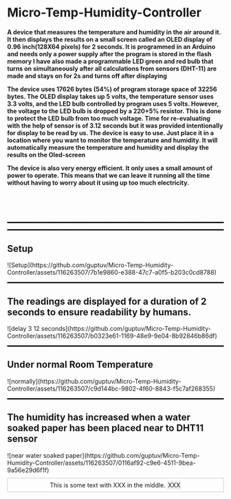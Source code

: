 # Micro-Temp-Humidity-Controller
<h4>A device that measures the temperature and humidity in the air around it. It then displays the results on a small screen called an OLED display of 0.96 inch(128X64 pixels) for 2 seconds. It is programmed in an Arduino and needs only a power supply after the program is stored in the flash memory I have also made a programmable LED green and red bulb that turns on simultaneously after all calculations from sensors (DHT-11) are made and stays on for 2s and turns off after displaying

The device uses 17626 bytes (54%) of program storage space of 32256 bytes. The OLED display takes up 5 volts, the temperature sensor uses 3.3 volts, and the LED bulb controlled by program uses 5 volts. However, the voltage to the LED bulb is dropped by a 220+5% resistor. This is done to protect the LED bulb from too much voltage. Time for re-evaluating with the help of sensor is of 3.12 seconds but it was provided intentionally for display to be read by us.
The device is easy to use. Just place it in a location where you want to monitor the temperature and humidity. It will automatically measure the temperature and humidity and
display the results on the Oled-screen

The device is also very energy efficient. It only uses a small amount of power to operate. This means that we can leave it running all the time without having to worry about it using up too much electricity.
</h4>
<br>
<br>
<br>
<hr style="border: 1px dashed black;">
<hr style="border: 1px dashed black;">

<h2>Setup</h2>  
![Setup](https://github.com/guptuv/Micro-Temp-Humidity-Controller/assets/116263507/7b1e9860-e388-47c7-a0f5-b203c0cd8788)
<hr style="border: 1px dashed black;">

<h2>The readings are displayed for a duration of 2 seconds to ensure readability by humans.</h2>
![delay 3 12 seconds](https://github.com/guptuv/Micro-Temp-Humidity-Controller/assets/116263507/b0323e61-1169-48e9-9e04-8b92846b86df)
<hr style="border: 1px dashed black;">

<h2>Under normal Room Temperature</h2>
![normally](https://github.com/guptuv/Micro-Temp-Humidity-Controller/assets/116263507/c9d144bc-9802-4f60-8843-f5c7af268355)
<hr style="border: 1px dashed black;">

<h2>The humidity has increased when a water soaked paper has been placed near to DHT11 sensor</h2>
![near water soaked paper](https://github.com/guptuv/Micro-Temp-Humidity-Controller/assets/116263507/0116af92-c9e6-4511-9bea-9a56e29d6f1f)

<div class="centered-box">
  This is some text with XXX in the middle.
  <span class="xxx">XXX</span>
</div>

<style>
  .centered-box {
    text-align: center;
    border: 1px solid #ccc;
    padding: 5px;
    margin: 10px auto;
  }
  .xxx {
    display: inline-block;
    background-color: #eee; /* Optional background color */
    padding: 2px;
  }
</style>


